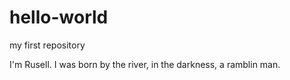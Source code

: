 # hello-world
my first repository

I'm Rusell. I was born by the river, in the darkness, a ramblin man. 
